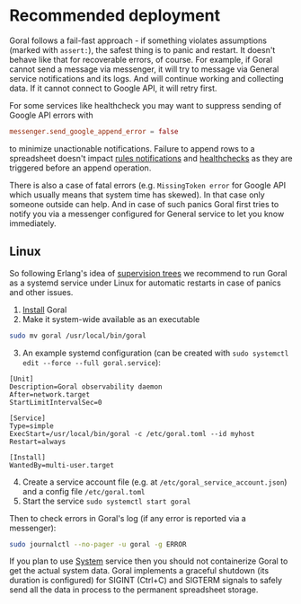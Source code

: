 # Recommended deployment

Goral follows a fail-fast approach - if something violates assumptions (marked with `assert:`), the safest thing is to panic and restart. It doesn't behave like that for recoverable errors, of course. For example, if Goral cannot send a message via messenger, it will try to message via General service notifications and its logs. And will continue working and collecting data. If it cannot connect to Google API, it will retry first.

For some services like healthcheck you may want to suppress sending of Google API errors with 

```toml
messenger.send_google_append_error = false
```

to minimize unactionable notifications. Failure to append rows to a spreadsheet doesn't impact [rules notifications](./rules.md) and [healthchecks](./healthcheck.md) as they are triggered before an append operation.

There is also a case of fatal errors (e.g. `MissingToken error` for Google API which usually means that system time has skewed). In that case only someone outside can help. And in case of such panics Goral first tries to notify you via a messenger configured for General service to let you know immediately.

## Linux

So following Erlang's idea of [supervision trees](https://adoptingerlang.org/docs/development/supervision_trees/) we recommend to run Goral as a systemd service under Linux for automatic restarts in case of panics and other issues. 

1. [Install](./installation.md) Goral
2. Make it system-wide available as an executable
```sh
sudo mv goral /usr/local/bin/goral
```
3. An example systemd configuration (can be created with `sudo systemctl edit --force --full goral.service`):
```
[Unit]
Description=Goral observability daemon
After=network.target
StartLimitIntervalSec=0

[Service]
Type=simple
ExecStart=/usr/local/bin/goral -c /etc/goral.toml --id myhost
Restart=always

[Install]
WantedBy=multi-user.target
```
4. Create a service account file (e.g. at `/etc/goral_service_account.json`) and a config file `/etc/goral.toml`
5. Start the service `sudo systemctl start goral`

Then to check errors in Goral's log (if any error is reported via a messenger):

```sh
sudo journalctl --no-pager -u goral -g ERROR
```

If you plan to use [System](./system.md) service then you should not containerize Goral to get the actual system data.
Goral implements a graceful shutdown (its duration is configured) for SIGINT (Ctrl+C) and SIGTERM signals to safely send all the data in process to the permanent spreadsheet storage.